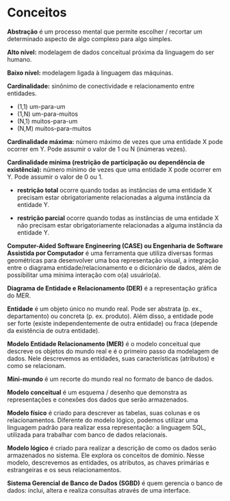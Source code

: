 # Conceitos

**Abstração** é um processo mental que permite escolher / recortar um determinado aspecto de algo complexo para algo simples.

**Alto nível:** modelagem de dados conceitual próxima da linguagem do ser humano.

**Baixo nível:** modelagem ligada à linguagem das máquinas.

**Cardinalidade:** sinônimo de conectividade e relacionamento entre entidades.

* (1,1) um-para-um
* (1,N) um-para-muitos
* (N,1) muitos-para-um
* (N,M) muitos-para-muitos

**Cardinalidade máxima:** número máximo de vezes que uma entidade X pode ocorrer em Y. Pode assumir o valor de 1 ou N (inúmeras vezes).

**Cardinalidade mínima (restrição de participação ou dependência de existência):** número mínimo de vezes que uma entidade X pode ocorrer em Y. Pode assumir o valor de 0 ou 1.

* **restrição total** ocorre quando todas as instâncias de uma entidade X precisam estar obrigatoriamente relacionadas a alguma instância da entidade Y.

* **restrição parcial** ocorre quando todas as instâncias de uma entidade X não precisam estar obrigatoriamente relacionadas a alguma instância da entidade Y.

**Computer-Aided Software Engineering (CASE) ou Engenharia de Software Assistida por Computador** é uma ferramenta que utiliza diversas formas geométricas para desenvolver uma boa representação visual, a integração entre o diagrama entidade/relacionamento e o dicionário de dados, além de possibilitar uma mínima interação com o(a) usuário(a).

**Diagrama de Entidade e Relacionamento (DER)** é a representação gráfica do MER.

**Entidade** é um objeto único no mundo real. Pode ser abstrata (p. ex., departamento) ou concreta (p. ex. produto). Além disso, a entidade pode ser forte (existe independentemente de outra entidade) ou fraca (depende da existência de outra entidade).

**Modelo Entidade Relacionamento (MER)** é o modelo conceitual que descreve os objetos do mundo real e é o primeiro passo da modelagem de dados. Nele descrevemos as entidades, suas características (atributos) e como se relacionam.

**Mini-mundo** é um recorte do mundo real no formato de banco de dados.

**Modelo conceitual** é um esquema / desenho que demonstra as representações e conexões dos dados que serão armazenados.

**Modelo físico** é criado para descrever as tabelas, suas colunas e os relacionamentos. Diferente do modelo lógico, podemos utilizar uma linguagem padrão para realizar essa representação: a linguagem SQL, utilizada para trabalhar com banco de dados relacionais.

**Modelo lógico** é criado para realizar a descrição de como os dados serão armazenados no sistema. Ele explora os conceitos de domínio. Nesse modelo, descrevemos as entidades, os atributos, as chaves primárias e estrangeiras e os seus relacionamentos.

**Sistema Gerencial de Banco de Dados (SGBD)** é quem gerencia o banco de dados: inclui, altera e realiza consultas através de uma interface.
